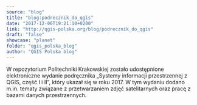 ```yaml
---
source: "blog"
title: "blog:podrecznik_do_qgis"
date: "2017-12-06T19:21:10+0200"
link: "http://qgis-polska.org/blog/podrecznik_do_qgis"
draft: "false"
showcase: "planet"
folder: "qgis_polska_blog"
author: "QGIS Polska blog"
---
```


W repozytorium Politechniki Krakowskiej zostało udostępnione elektroniczne wydanie podręcznika „Systemy informacji przestrzennej z QGIS, część I i II”, który ukazał się w roku 2017. W tym wydaniu dodano m.in. tematy związane z przetwarzaniem zdjęć satelitarnych oraz pracę z bazami danych przestrzennych.

